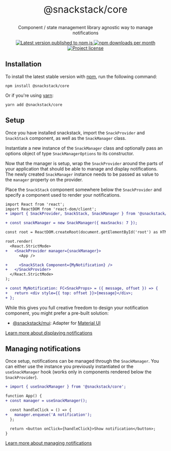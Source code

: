 <p align="center" style="font-size: 30px;">@snackstack/core</p>
<p align="center">Component / state management library agnostic way to manage notifications</a></p>

<p align="center">
  <a href="https://www.npmjs.com/package/@snackstack/core" alt="npm.js package link">
    <img src="https://img.shields.io/npm/v/@snackstack/core?color=F50057" alt="Latest version published to npm.js" />
    <img src="https://img.shields.io/npm/dm/@snackstack/core?color=1976D2" alt="npm downloads per month" />
    <img src="https://img.shields.io/npm/l/@snackstack/core?color=00C853" alt="Project license" />
  </a>
</p>

## Installation

To install the latest stable version with [npm](https://www.npmjs.com/get-npm), run the following command:

```
npm install @snackstack/core
```

Or if you're using [yarn](https://classic.yarnpkg.com/docs/install/):

```
yarn add @snackstack/core
```

## Setup

Once you have installed snackstack, import the `SnackProvider` and `SnackStack` component, as well as the `SnackManager` class.

Instantiate a new instance of the `SnackManager` class and optionally pass an options object of type `SnackManagerOptions` to its constructor.

Now that the manager is setup, wrap the `SnackProvider` around the parts of your application that should be able to manage and display notifications. The newly created `SnackManager` instance needs to be passed as value to the `manager` property on the provider.

Place the `SnackStack` component somewhere below the `SnackProvider` and specify a component used to render your notifications.

```diff
import React from 'react';
import ReactDOM from 'react-dom/client';
+ import { SnackProvider, SnackStack, SnackManager } from '@snackstack/core';

+ const snackManager = new SnackManager({ maxSnacks: 7 });

const root = ReactDOM.createRoot(document.getElementById('root') as HTMLElement);

root.render(
  <React.StrictMode>
+   <SnackProvider manager={snackManager}>
      <App />

+     <SnackStack Component={MyNotification} />
+   </SnackProvider>
  </React.StrictMode>
);

+ const MyNotification: FC<SnackProps> = ({ message, offset }) => {
+   return <div style={{ top: offset }}>{message}</div>;
+ };
```

While this gives you full creative freedom to design your notification component, you might prefer a pre-built solution:

- [@snackstack/mui](https://github.com/snackstack/mui): Adapter for [Material UI](https://mui.com)

[Learn more about displaying notifications](https://snackstack.github.io/docs/guides/displaying-notifications)

## Managing notifications

Once setup, notifications can be managed through the `SnackManager`. You can either use the instance you previously instantiated or the `useSnackManager` hook (works only in components rendered below the `SnackProvider`).

```diff
+ import { useSnackManager } from '@snackstack/core';

function App() {
+ const manager = useSnackManager();

  const handleClick = () => {
+   manager.enqueue('A notification');
  };

  return <button onClick={handleClick}>Show notification</button>;
}
```

[Learn more about managing notifications](https://snackstack.github.io/docs/guides/managing-notifications)
